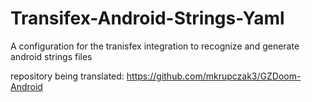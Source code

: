 # Transifex-Android-Strings-Yaml
A configuration for the tranisfex integration to recognize and generate android strings files


repository being translated: https://github.com/mkrupczak3/GZDoom-Android
